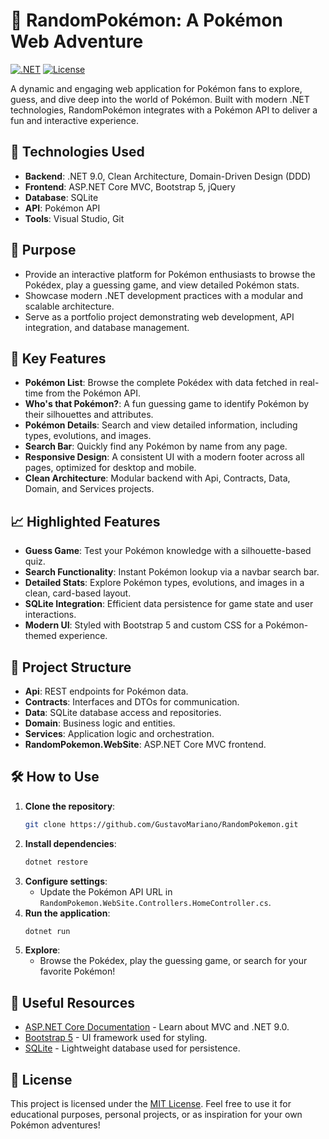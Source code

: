 # 🌟 RandomPokémon: A Pokémon Web Adventure

[![.NET](https://img.shields.io/badge/.NET-9.0-blueviolet)](https://dotnet.microsoft.com/)
[![License](https://img.shields.io/badge/license-MIT-green)](LICENSE)

A dynamic and engaging web application for Pokémon fans to explore, guess, and dive deep into the world of Pokémon. Built with modern .NET technologies, RandomPokémon integrates with a Pokémon API to deliver a fun and interactive experience.

## 🚀 Technologies Used
- **Backend**: .NET 9.0, Clean Architecture, Domain-Driven Design (DDD)
- **Frontend**: ASP.NET Core MVC, Bootstrap 5, jQuery
- **Database**: SQLite
- **API**: Pokémon API
- **Tools**: Visual Studio, Git

## 🎯 Purpose
- Provide an interactive platform for Pokémon enthusiasts to browse the Pokédex, play a guessing game, and view detailed Pokémon stats.
- Showcase modern .NET development practices with a modular and scalable architecture.
- Serve as a portfolio project demonstrating web development, API integration, and database management.

## 🌟 Key Features
- **Pokémon List**: Browse the complete Pokédex with data fetched in real-time from the Pokémon API.
- **Who's that Pokémon?**: A fun guessing game to identify Pokémon by their silhouettes and attributes.
- **Pokémon Details**: Search and view detailed information, including types, evolutions, and images.
- **Search Bar**: Quickly find any Pokémon by name from any page.
- **Responsive Design**: A consistent UI with a modern footer across all pages, optimized for desktop and mobile.
- **Clean Architecture**: Modular backend with Api, Contracts, Data, Domain, and Services projects.

## 📈 Highlighted Features
- **Guess Game**: Test your Pokémon knowledge with a silhouette-based quiz.
- **Search Functionality**: Instant Pokémon lookup via a navbar search bar.
- **Detailed Stats**: Explore Pokémon types, evolutions, and images in a clean, card-based layout.
- **SQLite Integration**: Efficient data persistence for game state and user interactions.
- **Modern UI**: Styled with Bootstrap 5 and custom CSS for a Pokémon-themed experience.

## 📂 Project Structure
- **Api**: REST endpoints for Pokémon data.
- **Contracts**: Interfaces and DTOs for communication.
- **Data**: SQLite database access and repositories.
- **Domain**: Business logic and entities.
- **Services**: Application logic and orchestration.
- **RandomPokemon.WebSite**: ASP.NET Core MVC frontend.

## 🛠️ How to Use
1. **Clone the repository**:
   ```bash
   git clone https://github.com/GustavoMariano/RandomPokemon.git
   ```
2. **Install dependencies**:
   ```bash
   dotnet restore
   ```
3. **Configure settings**:
   - Update the Pokémon API URL in `RandomPokemon.WebSite.Controllers.HomeController.cs`.
4. **Run the application**:
   ```bash
   dotnet run
   ```
5. **Explore**:
   - Browse the Pokédex, play the guessing game, or search for your favorite Pokémon!

## 🔗 Useful Resources
- [ASP.NET Core Documentation](https://learn.microsoft.com/en-us/aspnet/core/) - Learn about MVC and .NET 9.0.
- [Bootstrap 5](https://getbootstrap.com/docs/5.0/) - UI framework used for styling.
- [SQLite](https://www.sqlite.org/) - Lightweight database used for persistence.

## 📝 License
This project is licensed under the [MIT License](LICENSE). Feel free to use it for educational purposes, personal projects, or as inspiration for your own Pokémon adventures!
